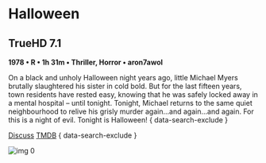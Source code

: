 # Halloween

## TrueHD 7.1

**1978 • R • 1h 31m • Thriller, Horror • aron7awol**

On a black and unholy Halloween night years ago, little Michael Myers brutally slaughtered his sister in cold bold. But for the last fifteen years, town residents have rested easy, knowing that he was safely locked away in a mental hospital – until tonight. Tonight, Michael returns to the same quiet neighbourhood to relive his grisly murder again…and again…and again. For this is a night of evil. Tonight is Halloween!
{ data-search-exclude }

[Discuss](https://www.avsforum.com/threads/bass-eq-for-filtered-movies.2995212/post-56920974)  [TMDB](948)
{ data-search-exclude }

![img 0](https://i.imgur.com/bIPdafm.jpg)

